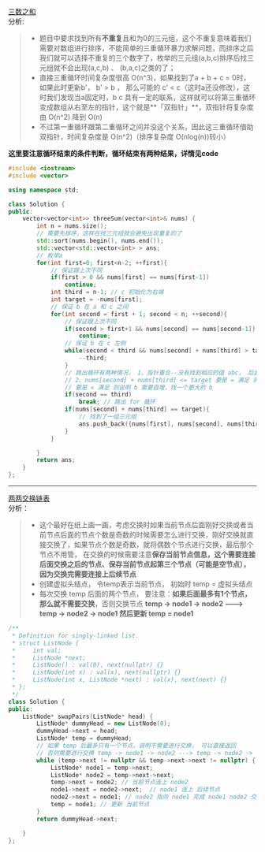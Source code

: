[三数之和](https://leetcode-cn.com/problems/3sum/)    
分析:
> * 题目中要求找到所有**不重复**且和为0的三元组，这个不重复意味着我们需要对数组进行排序，不能简单的三重循环暴力求解问题，而排序之后我们就可以选择不重复的三个数字了，枚举的三元组(a,b,c)排序后找三元组就不会出现(a,c,b) 、 (b,a,c)之类的了；   
> * 直接三重循环时间复杂度很高 O(n^3)，如果找到了a + b + c = 0时， 如果此时更新b'， b' > b ， 那么可能的 c'  < c（这时a还没修改），这时我们发现当a固定时，b c 具有一定的联系，这样就可以将第三重循环变成数组从右至左的指针，这个就是**「双指针」**，双指针将复杂度由 O(n^2) 降到 O(n)    
> * 不过第一重循环跟第二重循环之间并没这个关系，因此这三重循环借助双指针，时间复杂度是 O(n^2)（排序复杂度 O(nlog(n))较小）   
     
**这里要注意循环结束的条件判断，循环结束有两种结果，详情见code**    
```C++
#include <iostream>
#include <vector>

using namespace std;

class Solution {
public:
    vector<vector<int>> threeSum(vector<int>& nums) {
        int n = nums.size();
        // 需要先排序，这样在找三元组就会避免出现重复的了
        std::sort(nums.begin(), nums.end());
        std::vector<std::vector<int> > ans;
        // 枚举a
        for(int first=0; first<n-2; ++first){
            // 保证跟上次不同
            if(first > 0 && nums[first] == nums[first-1])
                continue; 
            int third = n-1; // c 初始化为右端
            int target = -nums[first];
            // 保证 b 在 a 和 c 之间
            for(int second = first + 1; second < n; ++second){
                // 保证跟上次不同
                if(second > first+1 && nums[second] == nums[second-1])
                    continue;
                // 保证 b 在 c 左侧
                while(second < third && nums[second] + nums[third] > target){
                    --third;
                }
                // 跳出循环有两种情况， 1、指针重合--没有找到相应的值 abc， 后面 b 再自增也找不到合适的， 
                // 2、nums[second] + nums[third] <= target 要是 = 满足 则说明找到一对三元组
                // 要是 < 满足 则说明 b 需要自增，找一个更大的 b
                if(second == third)
                    break; // 跳出 for 循环
                if(nums[second] + nums[third] == target){
                    // 找到了一组三元组
                    ans.push_back({nums[first], nums[second], nums[third]});
                }
            }

        }
        return ans;
    }
};
```

---   
[两两交换链表](https://leetcode-cn.com/problems/swap-nodes-in-pairs/)    
分析：  
> * 这个最好在纸上画一画，考虑交换时如果当前节点后面刚好交换或者当前节点后面的节点个数是奇数的时候需要怎么进行交换，刚好交换就直接交换了，如果节点个数是奇数，就将偶数个节点进行交换，最后那个节点不用管， 在交换的时候需要注意**保存当前节点信息，这个需要连接后面交换之后的节点、保存当前节点起第三个节点（可能是空节点），因为交换完需要连接上后续节点**
> * 创建虚拟头结点， 令temp表示当前节点， 初始时 temp = 虚拟头结点
> * 每次交换 temp 后面的两个节点， 要注意：**如果后面最多有1个节点，那么就不需要交换**，否则交换节点 **temp -> node1 -> node2 ---> temp -> node2 -> node1 然后更新 temp = node1**     
```C++
/**
 * Definition for singly-linked list.
 * struct ListNode {
 *     int val;
 *     ListNode *next;
 *     ListNode() : val(0), next(nullptr) {}
 *     ListNode(int x) : val(x), next(nullptr) {}
 *     ListNode(int x, ListNode *next) : val(x), next(next) {}
 * };
 */
class Solution {
public:
    ListNode* swapPairs(ListNode* head) {
        ListNode* dummyHead = new ListNode(0);
        dummyHead->next = head;
        ListNode* temp = dummyHead;
        // 如果 temp 后最多只有一个节点，说明不需要进行交换， 可以直接返回
        // 否则需要进行交换 temp -> node1 -> node2 ---> temp -> node2 -> node1 然后更新 temp = node1 开始对 node1 后面的节点进行交换
        while (temp->next != nullptr && temp->next->next != nullptr) {
            ListNode* node1 = temp->next;
            ListNode* node2 = temp->next->next;
            temp->next = node2; // 当前节点连上 node2
            node1->next = node2->next;  // node1 连上 后续节点
            node2->next = node1; // node2 指向 node1 完成 node1 node2 交换
            temp = node1; // 更新 当前节点
        }
        return dummyHead->next;

    }
};
```
      

